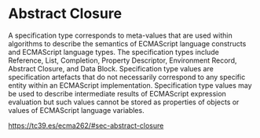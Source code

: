 # Abstract Closure

A specification type corresponds to meta-values that are used within algorithms to describe the semantics of ECMAScript language constructs and ECMAScript language types. The specification types include Reference, List, Completion, Property Descriptor, Environment Record, Abstract Closure, and Data Block. Specification type values are specification artefacts that do not necessarily correspond to any specific entity within an ECMAScript implementation. Specification type values may be used to describe intermediate results of ECMAScript expression evaluation but such values cannot be stored as properties of objects or values of ECMAScript language variables.

https://tc39.es/ecma262/#sec-abstract-closure
